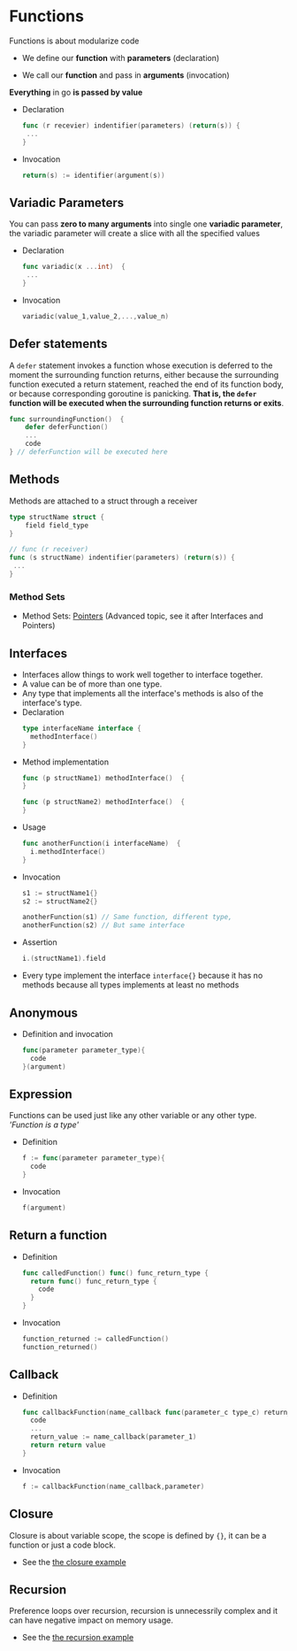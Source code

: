 # Functions
Functions is about modularize code

* We define our **function** with **parameters** (declaration)

* We call our **function** and pass in **arguments** (invocation)

**Everything** in go **is passed by value**


* Declaration
  ```go
  func (r recevier) indentifier(parameters) (return(s)) { 
   ... 
  }
  ```
* Invocation
  ```go
  return(s) := identifier(argument(s))
  ```

## Variadic Parameters
You can pass **zero to many arguments** into single one **variadic parameter**, the variadic parameter will create a slice with all the specified values

* Declaration
    ```go
    func variadic(x ...int)  {
     ...
    }
    ```
* Invocation
    ```go
    variadic(value_1,value_2,...,value_n)
    ```

## Defer statements
A `defer` statement invokes a function whose execution is deferred to the moment the surrounding function returns, either because the surrounding function executed a return statement, reached the end of its function body, or because corresponding goroutine is panicking. **That is, the `defer` function will be executed when the surrounding function returns or exits**.
```go
func surroundingFunction()  {
	defer deferFunction() 
    ...
    code
} // deferFunction will be executed here
```

## Methods
Methods are attached to a struct through a receiver
```go
type structName struct {
	field field_type
}

// func (r receiver)
func (s structName) indentifier(parameters) (return(s)) { 
 ...
}
```
### Method Sets
* Method Sets: [Pointers](../08_pointer#method-sets) (Advanced topic, see it after Interfaces and Pointers)

## Interfaces
* Interfaces allow things to work well together to interface together.
* A value can be of more than one type. 
* Any type that implements all the interface's methods is also of the interface's type.
* Declaration
  ```go
  type interfaceName interface {
  	methodInterface()
  }
  ```
* Method implementation
  ```go
  func (p structName1) methodInterface()  {
  }
  
  func (p structName2) methodInterface()  {
  }
  ```
* Usage
  ```go
  func anotherFunction(i interfaceName)  {
  	i.methodInterface()
  }
  ```
* Invocation
  ```go
  s1 := structName1{}
  s2 := structName2{}
  
  anotherFunction(s1) // Same function, different type,
  anotherFunction(s2) // But same interface
  ```
* Assertion
  ```go
  i.(structName1).field
  ```
* Every type implement the interface `interface{}` because it has no methods because all types implements at least no methods

## Anonymous 
* Definition and invocation
  ```go
  func(parameter parameter_type){ 
    code
  }(argument) 
  ```
  
## Expression
Functions can be used just like any other variable or any other type. 
*'Function is a type'*
* Definition
  ```go
  f := func(parameter parameter_type){
    code
  }
  ```
* Invocation
  ```go
  f(argument)
  ```
  
## Return a function
* Definition
  ```go
  func calledFunction() func() func_return_type {
    return func() func_return_type {
      code
    }
  }
  ```
* Invocation
  ```go
  function_returned := calledFunction()
  function_returned()
  ```
  
## Callback
* Definition
  ```go
  func callbackFunction(name_callback func(parameter_c type_c) return_c, parameter_1 type_1) return_1  {
    code
    ...
    return_value := name_callback(parameter_1)
    return return value
  }
  ```
* Invocation
  ```go
  f := callbackFunction(name_callback,parameter)
  ```
 ## Closure
Closure is about variable scope, the scope is defined by `{}`, it can be a function or just a code block.

* See the [the closure example](08_closure.go)

## Recursion
Preference loops over recursion, recursion is unnecessrily complex and it can have negative impact on memory usage.

* See the [the recursion example](09_recursion.go)
